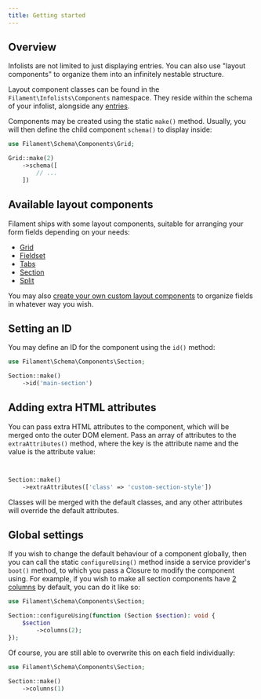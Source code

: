 ```yaml
---
title: Getting started
---
```


## Overview

Infolists are not limited to just displaying entries. You can also use "layout components" to organize them into an infinitely nestable structure.

Layout component classes can be found in the `Filament\Infolists\Components` namespace. They reside within the schema of your infolist, alongside any [entries](entries/getting-started).

Components may be created using the static `make()` method. Usually, you will then define the child component `schema()` to display inside:

```php
use Filament\Schema\Components\Grid;

Grid::make(2)
    ->schema([
        // ...
    ])
```

## Available layout components

Filament ships with some layout components, suitable for arranging your form fields depending on your needs:

- [Grid](grid)
- [Fieldset](fieldset)
- [Tabs](tabs)
- [Section](section)
- [Split](split)

You may also [create your own custom layout components](custom) to organize fields in whatever way you wish.

## Setting an ID

You may define an ID for the component using the `id()` method:

```php
use Filament\Schema\Components\Section;

Section::make()
    ->id('main-section')
```

## Adding extra HTML attributes

You can pass extra HTML attributes to the component, which will be merged onto the outer DOM element. Pass an array of attributes to the `extraAttributes()` method, where the key is the attribute name and the value is the attribute value:

```php


Section::make()
    ->extraAttributes(['class' => 'custom-section-style'])
```

Classes will be merged with the default classes, and any other attributes will override the default attributes.

## Global settings

If you wish to change the default behaviour of a component globally, then you can call the static `configureUsing()` method inside a service provider's `boot()` method, to which you pass a Closure to modify the component using. For example, if you wish to make all section components have [2 columns](grid) by default, you can do it like so:

```php
use Filament\Schema\Components\Section;

Section::configureUsing(function (Section $section): void {
    $section
        ->columns(2);
});
```

Of course, you are still able to overwrite this on each field individually:

```php
use Filament\Schema\Components\Section;

Section::make()
    ->columns(1)
```
